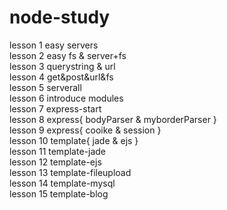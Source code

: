 # node-study
lesson 1 easy servers <br/>
lesson 2 easy fs   &   server+fs <br/>
lesson 3 querystring & url <br/>
lesson 4 get&post&url&fs <br/>
lesson 5 serverall  <br/>
lesson 6 introduce modules  <br/>
lesson 7 express-start  <br/>
lesson 8 express{ bodyParser & myborderParser } <br/>
lesson 9 express{ cooike & session }  <br/>
lesson 10 template{ jade & ejs }  <br/>
lesson 11 template-jade  <br/>
lesson 12 template-ejs  <br/>
lesson 13 template-fileupload  <br/>
lesson 14 template-mysql  <br/>
lesson 15 template-blog  <br/>